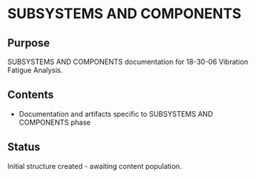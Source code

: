 # SUBSYSTEMS AND COMPONENTS

## Purpose
SUBSYSTEMS AND COMPONENTS documentation for 18-30-06 Vibration Fatigue Analysis.

## Contents
- Documentation and artifacts specific to SUBSYSTEMS AND COMPONENTS phase

## Status
Initial structure created - awaiting content population.
